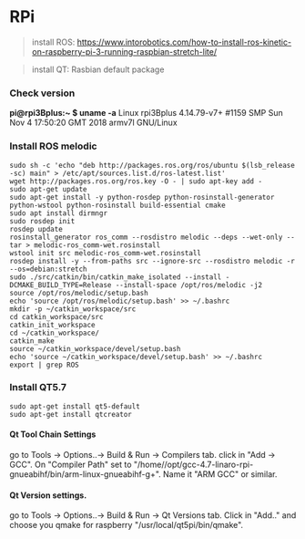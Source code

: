 # RPi
>install ROS: https://www.intorobotics.com/how-to-install-ros-kinetic-on-raspberry-pi-3-running-raspbian-stretch-lite/

>install QT: Rasbian default package

### Check version
**pi@rpi3Bplus:~ $ uname -a**
Linux rpi3Bplus 4.14.79-v7+ #1159 SMP Sun Nov 4 17:50:20 GMT 2018 armv7l GNU/Linux

### Install ROS melodic
  
    sudo sh -c 'echo "deb http://packages.ros.org/ros/ubuntu $(lsb_release -sc) main" > /etc/apt/sources.list.d/ros-latest.list'
    wget http://packages.ros.org/ros.key -O - | sudo apt-key add -
    sudo apt-get update
    sudo apt-get install -y python-rosdep python-rosinstall-generator python-wstool python-rosinstall build-essential cmake
    sudo apt install dirmngr
    sudo rosdep init
    rosdep update
    rosinstall_generator ros_comm --rosdistro melodic --deps --wet-only --tar > melodic-ros_comm-wet.rosinstall
    wstool init src melodic-ros_comm-wet.rosinstall
    rosdep install -y --from-paths src --ignore-src --rosdistro melodic -r --os=debian:stretch
    sudo ./src/catkin/bin/catkin_make_isolated --install -DCMAKE_BUILD_TYPE=Release --install-space /opt/ros/melodic -j2
    source /opt/ros/melodic/setup.bash
    echo 'source /opt/ros/melodic/setup.bash' >> ~/.bashrc
    mkdir -p ~/catkin_workspace/src
    cd catkin_workspace/src
    catkin_init_workspace
    cd ~/catkin_workspace/
    catkin_make
    source ~/catkin_workspace/devel/setup.bash
    echo 'source ~/catkin_workspace/devel/setup.bash' >> ~/.bashrc
    export | grep ROS
  
### Install QT5.7
    sudo apt-get install qt5-default
    sudo apt-get install qtcreator
  
#### Qt Tool Chain Settings
  go to Tools -> Options..-> Build & Run -> Compilers tab. click in "Add -> GCC". 
  On "Compiler Path" set to "/home/<you>/opt/gcc-4.7-linaro-rpi-gnueabihf/bin/arm-linux-gnueabihf-g+". 
  Name it "ARM GCC" or similar. 

#### Qt Version settings.
  go to Tools -> Options..-> Build & Run -> Qt Versions tab. 
  Click in "Add.." and choose you qmake for raspberry "/usr/local/qt5pi/bin/qmake".


